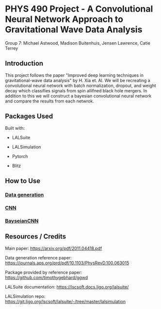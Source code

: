 # PHYS 490 Project - A Convolutional Neural Network Approach to Gravitational Wave Data Analysis #
Group 7: Michael Astwood, Madison Buitenhuis, Jensen Lawrence, Catie Terrey

## Introduction ##

This project follows the paper  "Improved deep learning techniques in gravitational-wave data analysis" by H. Xia et. Al. We will be recreating a convolutional neural network with batch normalization, dropout, and weight decay which classifies signals from spin allifned black hole mergers. In addition to this we will construct a bayesian convolutional neural network and compare the results from each netwrok. 

## Packages Used ##
Built with: 

* LALSuite

* LALSimulation

* Pytorch

* Blitz



## How to Use ##

### [Data generation](https://github.com/jensen-lawrence/Phys490-Project/tree/main/data_generation) ###

### [CNN](https://github.com/jensen-lawrence/Phys490-Project/blob/main/cnn_files/cnn.py) ###

### [BayseianCNN](https://github.com/jensen-lawrence/Phys490-Project/blob/main/bnn_files/bnn.py) ###

## Resources / Credits ##

Main paper: https://arxiv.org/pdf/2011.04418.pdf

Data generation reference paper: https://journals.aps.org/prd/pdf/10.1103/PhysRevD.100.063015

Package provided by reference paper: https://github.com/timothygebhard/ggwd

LALSuite documentation: https://lscsoft.docs.ligo.org/lalsuite/

LALSimulation repo: https://git.ligo.org/lscsoft/lalsuite/-/tree/master/lalsimulation
